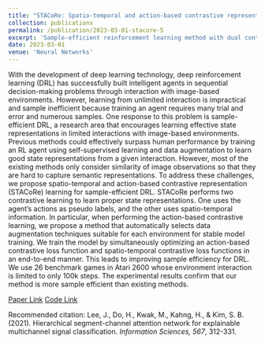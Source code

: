 ```yaml
---
title: "STACoRe: Spatio-temporal and action-based contrastive representations for reinforcement learning in Atari"
collection: publications
permalink: /publication/2023-03-01-stacore-5
excerpt: 'Sample-efficient reinforcement learning method with dual contrastive learning.'
date: 2023-03-01
venue: 'Neural Networks'
---
```


With the development of deep learning technology, deep reinforcement learning (DRL) has successfully built intelligent agents in sequential decision-making problems through interaction with image-based environments. 
However, learning from unlimited interaction is impractical and sample inefficient because training an agent requires many trial and error and numerous samples. 
One response to this problem is sample-efficient DRL, a research area that encourages learning effective state representations in limited interactions with image-based environments. 
Previous methods could effectively surpass human performance by training an RL agent using self-supervised learning and data augmentation to learn good state representations from a given interaction. 
However, most of the existing methods only consider similarity of image observations so that they are hard to capture semantic representations. 
To address these challenges, we propose spatio-temporal and action-based contrastive representation (STACoRe) learning for sample-efficient DRL. 
STACoRe performs two contrastive learning to learn proper state representations. One uses the agent’s actions as pseudo labels, and the other uses spatio-temporal information. 
In particular, when performing the action-based contrastive learning, we propose a method that automatically selects data augmentation techniques suitable for each environment for stable model training. 
We train the model by simultaneously optimizing an action-based contrastive loss function and spatio-temporal contrastive loss functions in an end-to-end manner. 
This leads to improving sample efficiency for DRL. We use 26 benchmark games in Atari 2600 whose environment interaction is limited to only 100k steps. 
The experimental results confirm that our method is more sample efficient than existing methods.

[Paper Link](https://www.sciencedirect.com/science/article/abs/pii/S002002552100267X)
[Code Link](https://github.com/dudwojae/STACoRe)

Recommended citation: Lee, J., Do, H., Kwak, M., Kahng, H., & Kim, S. B. (2021). Hierarchical segment-channel attention network for explainable multichannel signal classification. <i>Information Sciences, 567</i>, 312-331.